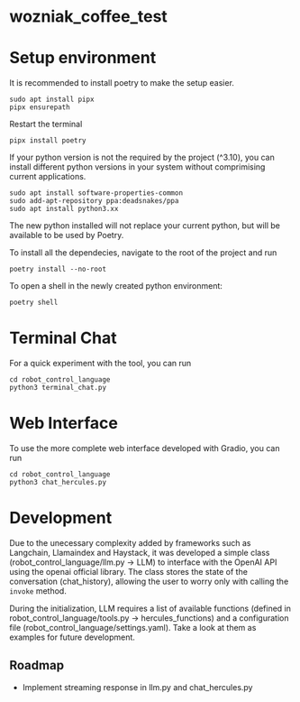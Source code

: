 # wozniak_coffee_test

# Setup environment
It is recommended to install poetry to make the setup easier.
```
sudo apt install pipx
pipx ensurepath
```
Restart the terminal
```
pipx install poetry
```
If your python version is not the required by the project (^3.10), you can install different python versions in your system without comprimising current applications.
```
sudo apt install software-properties-common
sudo add-apt-repository ppa:deadsnakes/ppa
sudo apt install python3.xx
```
The new python installed will not replace your current python, but will be available to be used by Poetry.

To install all the dependecies, navigate to the root of the project and run
```
poetry install --no-root
```
To open a shell in the newly created python environment:
```
poetry shell
```

# Terminal Chat
For a quick experiment with the tool, you can run
```
cd robot_control_language
python3 terminal_chat.py
```

# Web Interface
To use the more complete web interface developed with Gradio, you can run
```
cd robot_control_language
python3 chat_hercules.py
```

# Development
Due to the unecessary complexity added by frameworks such as Langchain, Llamaindex and Haystack, it was developed a simple class (robot_control_language/llm.py -> LLM) to interface with the OpenAI API using the openai official library. The class stores the state of the conversation (chat_history), allowing the user to worry only with calling the `invoke` method.

During the initialization, LLM requires a list of available functions (defined in robot_control_language/tools.py -> hercules_functions) and a configuration file (robot_control_language/settings.yaml). Take a look at them as examples for future development.

## Roadmap
- Implement streaming response in llm.py and chat_hercules.py
